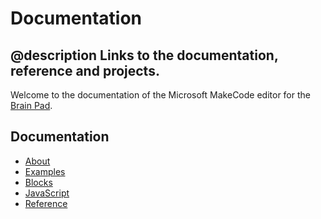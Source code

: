 # Documentation

## @description Links to the documentation, reference and projects.

Welcome to the documentation of the Microsoft MakeCode editor
for the [Brain Pad](https://old.ghielectronics.com/catalog/product/536).

## Documentation

* [About](/about)
* [Examples](/examples)
* [Blocks](/blocks)
* [JavaScript](/javascript)
* [Reference](/reference)